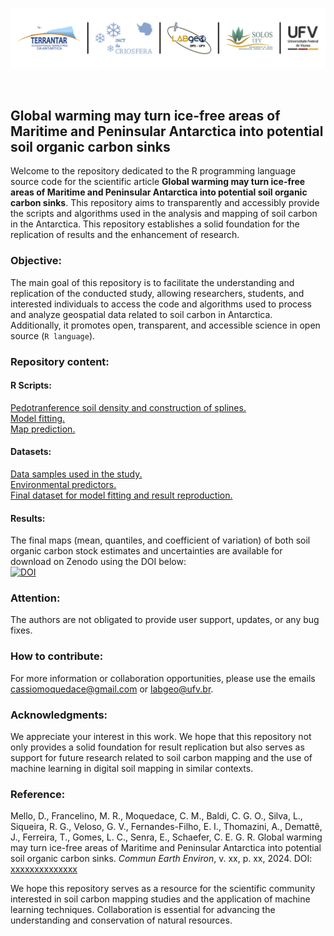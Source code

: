 
<p align="center">
<img src="./img/terrantar_labgeo.png" width="1200">
</p>

<p>&nbsp;</p>

## Global warming may turn ice-free areas of Maritime and Peninsular Antarctica into potential soil organic carbon sinks
Welcome to the repository dedicated to the R programming language source code for the scientific article **Global warming may turn ice-free areas of Maritime and Peninsular Antarctica into potential soil organic carbon sinks**. This repository aims to transparently and accessibly provide the scripts and algorithms used in the analysis and mapping of soil carbon in the Antarctica. This repository establishes a solid foundation for the replication of results and the enhancement of research.


### Objective:
The main goal of this repository is to facilitate the understanding and replication of the conducted study, allowing researchers, students, and interested individuals to access the code and algorithms used to process and analyze geospatial data related to soil carbon in Antarctica. Additionally, it promotes open, transparent, and accessible science in open source (`R language`).



### Repository content:
#### R Scripts:
[Pedotranference soil density and construction of splines.](./pages/pedotransfer_splines.md)<br>
[Model fitting.](./pages/fit_model.md)<br>
[Map prediction.](./pages/pred_map.md)<br>



#### Datasets:
[Data samples used in the study.](./pages/comp_models.md)<br>
[Environmental predictors.](./pages/predictors.md)<br>
[Final dataset for model fitting and result reproduction.](./pages/dataset_ocs.md)<br>

#### Results:
The final maps (mean, quantiles, and coefficient of variation) of both soil organic carbon stock estimates and uncertainties are available for download on Zenodo using the DOI below:<br>
[![DOI](https://zenodo.org/badge/DOI/10.5281/zenodo.14004139.svg)](https://doi.org/10.5281/zenodo.14004139)


### Attention:
The authors are not obligated to provide user support, updates, or any bug fixes.


### How to contribute:
For more information or collaboration opportunities, please use the emails cassiomoquedace@gmail.com or labgeo@ufv.br.


### Acknowledgments:
We appreciate your interest in this work. We hope that this repository not only provides a solid foundation for result replication but also serves as support for future research related to soil carbon mapping and the use of machine learning in digital soil mapping in similar contexts.



### Reference:
Mello, D., Francelino, M. R., Moquedace, C. M., Baldi, C. G. O., Silva, L., Siqueira, R. G., Veloso, G. V., Fernandes-Filho, E. I., Thomazini, A., Demattê, J.,  Ferreira, T., Gomes, L. C., Senra, E., Schaefer, C. E. G. R.  Global warming may turn ice-free areas of Maritime and Peninsular Antarctica into potential soil organic carbon sinks. *Commun Earth Environ*, v. xx, p. xx, 2024. DOI: [xxxxxxxxxxxxxx](https:xxxxxxxxxxxxx)


We hope this repository serves as a resource for the scientific community interested in soil carbon mapping studies and the application of machine learning techniques. Collaboration is essential for advancing the understanding and conservation of natural resources.
